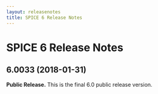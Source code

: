 ```yaml
---
layout: releasenotes
title: SPICE 6 Release Notes
---
```


# SPICE 6 Release Notes

## 6.0033 (2018-01-31)

**Public Release.** This is the final 6.0 public release version.